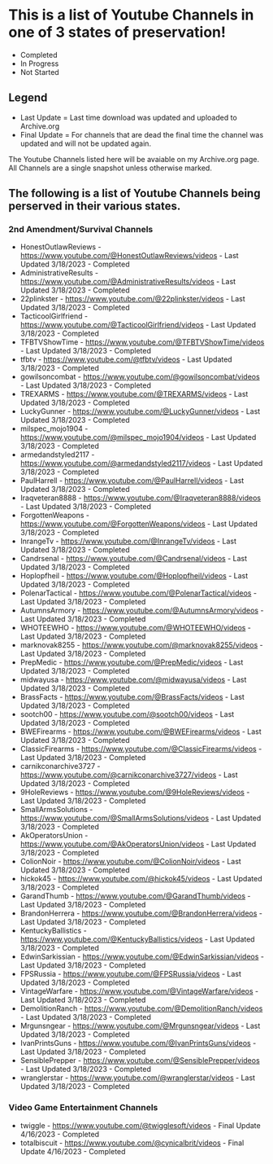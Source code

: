 # This is a list of Youtube Channels in one of 3 states of preservation!
- Completed
- In Progress
- Not Started

## Legend
- Last Update = Last time download was updated and uploaded to Archive.org
- Final Update = For channels that are dead the final time the channel was updated and will not be updated again.

The Youtube Channels listed here will be avaiable on my Archive.org page.   
All Channels are a single snapshot unless otherwise marked.

## The following is a list of Youtube Channels being perserved in their various states.
### 2nd Amendment/Survival Channels
- HonestOutlawReviews - https://www.youtube.com/@HonestOutlawReviews/videos - Last Updated 3/18/2023 - Completed
- AdministrativeResults - https://www.youtube.com/@AdministrativeResults/videos - Last Updated 3/18/2023 - Completed
- 22plinkster - https://www.youtube.com/@22plinkster/videos - Last Updated 3/18/2023 - Completed
- TacticoolGirlfriend - https://www.youtube.com/@TacticoolGirlfriend/videos - Last Updated 3/18/2023 - Completed
- TFBTVShowTime - https://www.youtube.com/@TFBTVShowTime/videos - Last Updated 3/18/2023 - Completed
- tfbtv - https://www.youtube.com/@tfbtv/videos - Last Updated 3/18/2023 - Completed
- gowilsoncombat - https://www.youtube.com/@gowilsoncombat/videos - Last Updated 3/18/2023 - Completed
- TREXARMS - https://www.youtube.com/@TREXARMS/videos - Last Updated 3/18/2023 - Completed
- LuckyGunner - https://www.youtube.com/@LuckyGunner/videos - Last Updated 3/18/2023 - Completed
- milspec_mojo1904 - https://www.youtube.com/@milspec_mojo1904/videos - Last Updated 3/18/2023 - Completed
- armedandstyled2117 - https://www.youtube.com/@armedandstyled2117/videos - Last Updated 3/18/2023 - Completed
- PaulHarrell - https://www.youtube.com/@PaulHarrell/videos - Last Updated 3/18/2023 - Completed
- Iraqveteran8888 - https://www.youtube.com/@Iraqveteran8888/videos - Last Updated 3/18/2023 - Completed
- ForgottenWeapons - https://www.youtube.com/@ForgottenWeapons/videos - Last Updated 3/18/2023 - Completed
- InrangeTv - https://www.youtube.com/@InrangeTv/videos - Last Updated 3/18/2023 - Completed
- Candrsenal - https://www.youtube.com/@Candrsenal/videos - Last Updated 3/18/2023 - Completed
- Hoplopfheil - https://www.youtube.com/@Hoplopfheil/videos - Last Updated 3/18/2023 - Completed
- PolenarTactical - https://www.youtube.com/@PolenarTactical/videos - Last Updated 3/18/2023 - Completed
- AutumnsArmory - https://www.youtube.com/@AutumnsArmory/videos - Last Updated 3/18/2023 - Completed
- WHOTEEWHO - https://www.youtube.com/@WHOTEEWHO/videos - Last Updated 3/18/2023 - Completed
- marknovak8255 - https://www.youtube.com/@marknovak8255/videos - Last Updated 3/18/2023 - Completed
- PrepMedic - https://www.youtube.com/@PrepMedic/videos - Last Updated 3/18/2023 - Completed
- midwayusa - https://www.youtube.com/@midwayusa/videos - Last Updated 3/18/2023 - Completed
- BrassFacts - https://www.youtube.com/@BrassFacts/videos - Last Updated 3/18/2023 - Completed
- sootch00 - https://www.youtube.com/@sootch00/videos - Last Updated 3/18/2023 - Completed
- BWEFirearms - https://www.youtube.com/@BWEFirearms/videos - Last Updated 3/18/2023 - Completed
- ClassicFirearms - https://www.youtube.com/@ClassicFirearms/videos - Last Updated 3/18/2023 - Completed
- carnikconarchive3727 - https://www.youtube.com/@carnikconarchive3727/videos - Last Updated 3/18/2023 - Completed
- 9HoleReviews - https://www.youtube.com/@9HoleReviews/videos - Last Updated 3/18/2023 - Completed
- SmallArmsSolutions - https://www.youtube.com/@SmallArmsSolutions/videos - Last Updated 3/18/2023 - Completed
- AkOperatorsUnion - https://www.youtube.com/@AkOperatorsUnion/videos - Last Updated 3/18/2023 - Completed
- ColionNoir - https://www.youtube.com/@ColionNoir/videos - Last Updated 3/18/2023 - Completed
- hickok45 - https://www.youtube.com/@hickok45/videos - Last Updated 3/18/2023 - Completed
- GarandThumb - https://www.youtube.com/@GarandThumb/videos - Last Updated 3/18/2023 - Completed
- BrandonHerrera - https://www.youtube.com/@BrandonHerrera/videos - Last Updated 3/18/2023 - Completed
- KentuckyBallistics - https://www.youtube.com/@KentuckyBallistics/videos - Last Updated 3/18/2023 - Completed
- EdwinSarkissian - https://www.youtube.com/@EdwinSarkissian/videos - Last Updated 3/18/2023 - Completed
- FPSRussia - https://www.youtube.com/@FPSRussia/videos - Last Updated 3/18/2023 - Completed
- VintageWarfare - https://www.youtube.com/@VintageWarfare/videos - Last Updated 3/18/2023 - Completed
- DemolitionRanch - https://www.youtube.com/@DemolitionRanch/videos - Last Updated 3/18/2023 - Completed
- Mrgunsngear - https://www.youtube.com/@Mrgunsngear/videos - Last Updated 3/18/2023 - Completed
- IvanPrintsGuns - https://www.youtube.com/@IvanPrintsGuns/videos - Last Updated 3/18/2023 - Completed
- SensiblePrepper - https://www.youtube.com/@SensiblePrepper/videos - Last Updated 3/18/2023 - Completed
- wranglerstar - https://www.youtube.com/@wranglerstar/videos - Last Updated 3/18/2023 - Completed
### Video Game Entertainment Channels
- twiggle - https://www.youtube.com/@twigglesoft/videos - Final Update 4/16/2023 - Completed
- totalbiscuit - https://www.youtube.com/@cynicalbrit/videos - Final Update 4/16/2023 - Completed
